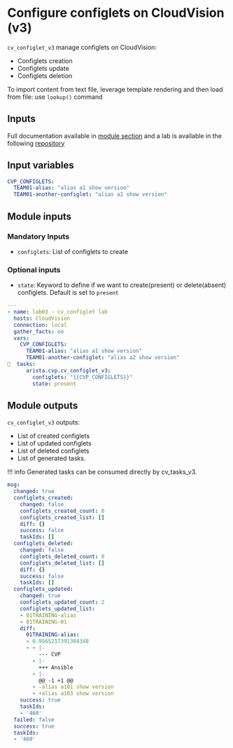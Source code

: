 # Configure configlets on CloudVision (v3)

`cv_configlet_v3` manage configlets on CloudVision:

- Configlets creation
- Configlets update
- Configlets deletion

To import content from text file, leverage template rendering and then load from file: use `lookup()` command

## Inputs

Full documentation available in [module section](../../modules/cv_configlet_v3.rst.md) and a lab is available in the following [repository](https://github.com/arista-netdevops-community/ansible-cvp-avd-toi)

## Input variables

```yaml
CVP_CONFIGLETS:
  TEAM01-alias: "alias a1 show version"
  TEAM01-another-configlet: "alias a2 show version"
```

## Module inputs

### Mandatory Inputs

- `configlets`: List of configlets to create

### Optional inputs

- `state`: Keyword to define if we want to create(present) or delete(absent) configlets. Default is set to `present`

```yaml
---
- name: lab03 - cv_configlet lab
  hosts: CloudVision
  connection: local
  gather_facts: no
  vars:
    CVP_CONFIGLETS:
      TEAM01-alias: "alias a1 show version"
      TEAM01-another-configlet: "alias a2 show version"
  tasks:
      arista.cvp.cv_configlet_v3:
        configlets: "{{CVP_CONFIGLETS}}"
        state: present
```

## Module outputs

`cv_configlet_v3` outputs:

- List of created configlets
- List of updated configlets
- List of deleted configlets
- List of generated tasks.

!!! info
    Generated tasks can be consumed directly by cv_tasks_v3.

```yaml
msg:
  changed: true
  configlets_created:
    changed: false
    configlets_created_count: 0
    configlets_created_list: []
    diff: {}
    success: false
    taskIds: []
  configlets_deleted:
    changed: false
    configlets_deleted_count: 0
    configlets_deleted_list: []
    diff: {}
    success: false
    taskIds: []
  configlets_updated:
    changed: true
    configlets_updated_count: 2
    configlets_updated_list:
    - 01TRAINING-alias
    - 01TRAINING-01
    diff:
      01TRAINING-alias:
      - 0.9565217391304348
      - - |-
          --- CVP
        - |-
          +++ Ansible
        - |-
          @@ -1 +1 @@
        - -alias a101 show version
        - +alias a103 show version
    success: true
    taskIds:
    - '460'
  failed: false
  success: true
  taskIds:
  - '460'
```
